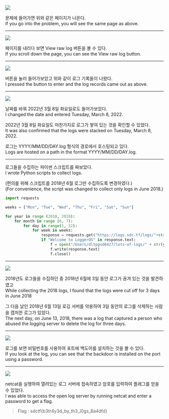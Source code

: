 ![](https://img1.daumcdn.net/thumb/R1280x0/?scode=mtistory2&fname=https%3A%2F%2Fblog.kakaocdn.net%2Fdn%2FPiEvI%2FbtrBMCvuDCE%2FxUnggBjvK2QSebWrXFkDmk%2Fimg.png)

문제에 들어가면 위와 같은 페이지가 나온다.</br>
If you go into the problem, you will see the same page as above.</br>

---

![](https://img1.daumcdn.net/thumb/R1280x0/?scode=mtistory2&fname=https%3A%2F%2Fblog.kakaocdn.net%2Fdn%2FLPoWZ%2FbtrBMaTvHrU%2FYDRmojUZwoF35xcO2qjZ9k%2Fimg.png)

페이지를 내리다 보면 View raw log 버튼을 볼 수 있다.</br>
If you scroll down the page, you can see the View raw log button.</br>

---

![](https://img1.daumcdn.net/thumb/R1280x0/?scode=mtistory2&fname=https%3A%2F%2Fblog.kakaocdn.net%2Fdn%2FbYL9kN%2FbtrBNdip2Eg%2FqC8t9P2wZgQFUkL2Xk037K%2Fimg.png)

버튼을 눌러 들어가보았고 위와 같이 로그 기록들이 나왔다.<br/>
I pressed the button to enter and the log records came out as above.<br>

---

![](https://img1.daumcdn.net/thumb/R1280x0/?scode=mtistory2&fname=https%3A%2F%2Fblog.kakaocdn.net%2Fdn%2FCecKE%2FbtrBLUKdb3S%2Fm6ORr4HxWkl58TztkTue21%2Fimg.png)

날짜를 바꿔 2022년 3월 8일 화요일로도 들어가보았다.<br/>
I changed the date and entered Tuesday, March 8, 2022.</br>

2022년 3월 8일 화요일도 마찬가지로 로그가 쌓여 있는 것을 확인할 수 있었다.<br/>
It was also confirmed that the logs were stacked on Tuesday, March 8, 2022.<br>

로그는 YYYY/MM/DD/DAY.log 형식의 경로에서 호스팅되고 있다.</br>
Logs are hosted on a path in the format YYYY/MM/DD/DAY.log.</br>

---

로그들을 수집하는 파이썬 스크립트를 짜보았다.</br>
I wrote Python scripts to collect logs.<br>

(편의를 위해 스크립트를 2018년 6월 로그만 수집하도록 변경하였다.)</br>
(For convenience, the script was changed to collect only logs in June 2018.)</br>


```python
import requests

weeks = ["Mon", "Tue", "Wed", "Thu", "Fri", "Sat", "Sun"]

for year in range (2018, 2019):
    for month in range (6, 7):
        for day in range(1, 32):
            for week in weeks:
                response = requests.get("https://logs.sdc.tf/logs/"+str(year)+"/"+str(month)+"/"+str(day)+"/"+str(week)+".log")
                if "Welcome to LoggerOS" in response.text:
                    f = open("/Users/dltpgud0427/lots-of-logs/" + str(year) + '-' + str(month) + '-' + str(day) + '-' + str(week) + ".log", 'w')
                    f.write(response.text)
                    f.close()
```

---

![](https://img1.daumcdn.net/thumb/R1280x0/?scode=mtistory2&fname=https%3A%2F%2Fblog.kakaocdn.net%2Fdn%2FQFPOD%2FbtrBQDf7JOT%2FerS9wpakmDUAUKA31yKvDk%2Fimg.png)

2018년도 로그들을 수집하던 중 2018년 6월에 3일 동안 로그가 끊겨 있는 것을 발견하였고</br>
While collecting the 2018 logs, I found that the logs were cut off for 3 days in June 2018</br>

그 다음 날인 2018년 6월 13일 로깅 서버를 악용하여 3일 동안의 로그를 삭제하는 사람을 캡처한 로그가 있었다.<br/>
The next day, on June 13, 2018, there was a log that captured a person who abused the logging server to delete the log for three days.<br>

---

![](https://img1.daumcdn.net/thumb/R1280x0/?scode=mtistory2&fname=https%3A%2F%2Fblog.kakaocdn.net%2Fdn%2FcKOjir%2FbtrBHpYBB7t%2FA0S9kCK47YTnO4o1vemUB0%2Fimg.png)

로그를 보면 비밀번호를 사용하여 포트에 백도어를 설치하는 것을 볼 수 있다.<br/>
If you look at the log, you can see that the backdoor is installed on the port using a password.</br>

---

![](https://img1.daumcdn.net/thumb/R1280x0/?scode=mtistory2&fname=https%3A%2F%2Fblog.kakaocdn.net%2Fdn%2FbC753K%2FbtrBPffvqxc%2FBrJDrnj1LmfDBwblOsmAA0%2Fimg.png)

netcat을 실행하여 열려있는 로그 서버에 접속하였고 암호를 입력하여 플래그를 얻을 수 있었다.<br/>
I was able to access the open log server by running netcat and enter a password to get a flag.</br>


> Flag : sdctf{b3tr4y3d_by_th3_l0gs_8a4dfd}
